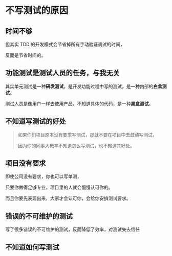 # 不写测试的原因

## 时间不够

但其实 TDD 的开发模式会节省掉所有手动验证调试的时间，

反而是节省时间的。

## 功能测试是测试人员的任务，与我无关

其实单元测试是一种**研发测试**，是开发功能过程中写的测试，是一种内部的**白盒测试**。

测试人员是像用户一样去使用产品，不知道具体的代码，是一种**黑盒测试**。

## 不知道写测试的好处

> 如果你们项目原本没有要求写测试，那就不要在项目中去鼓动写测试，
>
> 因为你的同事大概率不知道怎么写测试，也不知道其好处。

## 项目没有要求

即使公司没有要求，你也可以写单测，

只要你做得足够专业，项目里的人就会慢慢认可你的。

而且你要先表现出来，大家才会认可你，会给你安排测试要求。

## 错误的不可维护的测试

写了很多错误的不可维护的测试，反而降低了效率，对测试失去信任

## 不知道如何写测试
